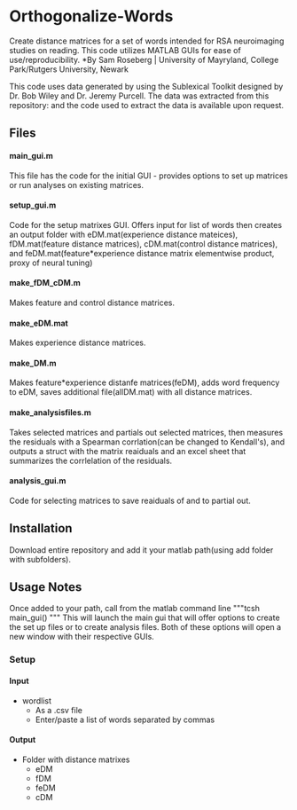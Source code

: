 # Orthogonalize-Words
Create distance matrices for a set of words intended for RSA neuroimaging studies on reading. This code utilizes MATLAB GUIs for ease of use/reproducibility. 
*By Sam Roseberg | University of Mayryland, College Park/Rutgers University, Newark

This code uses data generated by using the Sublexical Toolkit designed by Dr. Bob Wiley and Dr. Jeremy Purcell. The data was extracted from this repository: <put pg toolkit repository> and the code used to extract the data is available upon request. 

## Files
#### main_gui.m
This file has the code for the initial GUI - provides options to set up matrices or run analyses on existing matrices. 
#### setup_gui.m
Code for the setup matrixes GUI. Offers input for list of words then creates an output folder with eDM.mat(experience distance mateices), fDM.mat(feature distance matrices), cDM.mat(control distance matrices), and feDM.mat(feature*experience distance matrix elementwise product, proxy of neural tuning)
#### make_fDM_cDM.m
Makes feature and control distance matrices. 
#### make_eDM.mat
Makes experience distance matrices. 
#### make_DM.m
Makes feature*experience distanfe matrices(feDM), adds word frequency to eDM, saves additional file(allDM.mat) with all distance matrices. 
#### make_analysisfiles.m
Takes selected matrices and partials out selected matrices, then measures the residuals with a Spearman corrlation(can be changed to Kendall's), and outputs a struct with the matrix reaiduals and an excel sheet that summarizes the corrlelation of the residuals. 
#### analysis_gui.m
Code for selecting matrices to save reaiduals of and to partial out. 

## Installation
Download entire repository and add it your matlab path(using add folder with subfolders). 

## Usage Notes
Once added to your path, call from the matlab command line
"""tcsh
main_gui()
"""
This will launch the main gui that will offer options to create the set up files or to create analysis files. Both of these options will open a new window with their respective GUIs. 
### Setup
#### Input
- wordlist
  - As a .csv file
  - Enter/paste a list of words separated by commas 
#### Output
- Folder with distance matrixes
  - eDM
  - fDM
  - feDM
  - cDM

